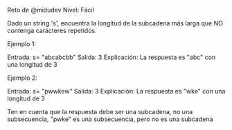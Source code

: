 Reto de @midudev
Nivel: Fácil

Dado un string 's', encuentra la longitud de la subcadena más larga que NO contenga carácteres repetidos.

Ejemplo 1:

Entrada: s= "abcabcbb"
Salida: 3
Explicación: La respuesta es "abc" con una longitud de 3

Ejemplo 2:

Entrada: s= "pwwkew"
Salida: 3
Explicación: La respuesta es "wke" con una longitud de 3

Ten en cuenta que la respuesta debe ser una subcadena, no una subsecuencia, "pwke" es una subsecuencia, pero no es una subcadena
